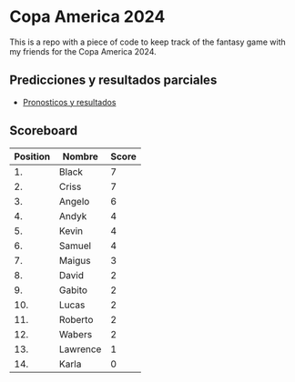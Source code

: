 # Copa America 2024

This is a repo with a piece of code to keep track of the fantasy game with my friends for the Copa America 2024.

## Predicciones y resultados parciales
- [Pronosticos y resultados](https://github.com/dasoto/polla/blob/main/master_plan.csv)
## Scoreboard

| Position | Nombre | Score |
| -------- | ------ | ----- |
|1. | Black | 7 |
|2. | Criss | 7 |
|3. | Angelo | 6 |
|4. | Andyk | 4 |
|5. | Kevin | 4 |
|6. | Samuel | 4 |
|7. | Maigus | 3 |
|8. | David | 2 |
|9. | Gabito | 2 |
|10. | Lucas | 2 |
|11. | Roberto | 2 |
|12. | Wabers | 2 |
|13. | Lawrence | 1 |
|14. | Karla | 0 |
